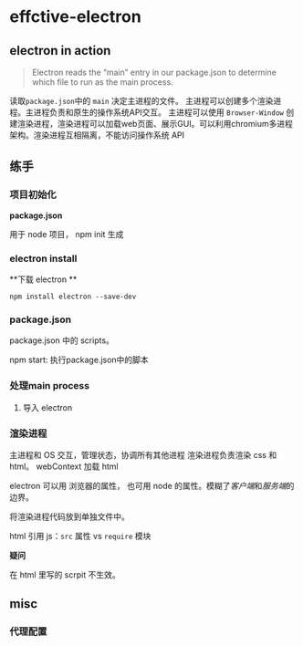# effctive-electron

## electron in action

>Electron reads the “main”
entry in our package.json to
determine which file to run
as the main process.

读取`package.json`中的 `main` 决定主进程的文件。
主进程可以创建多个渲染进程。主进程负责和原生的操作系统API交互。
主进程可以使用 `Browser-Window` 创建渲染进程，渲染进程可以加载web页面、展示GUI。可以利用chromium多进程架构。渲染进程互相隔离，不能访问操作系统 API

## 练手

### 项目初始化

**package.json**

用于 node 项目， npm init 生成

### electron install

**下载 electron **

`npm install electron --save-dev `

### package.json

package.json 中的 scripts。

npm start: 执行package.json中的脚本

### 处理main process

1. 导入 electron

### 渲染进程

主进程和 OS 交互，管理状态，协调所有其他进程
渲染进程负责渲染 css 和 html。
webContext 加载 html

electron 可以用 浏览器的属性， 也可用 node 的属性。模糊了*客户端*和*服务端*的边界。

将渲染进程代码放到单独文件中。

html 引用 js：`src` 属性 vs `require` 模块

**疑问**

在 html 里写的 scrpit 不生效。

## misc

### 代理配置

